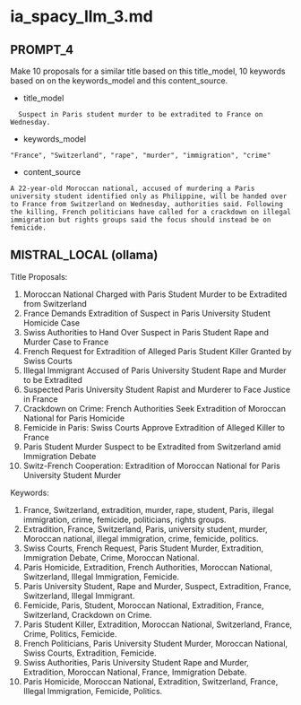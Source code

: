 # ia_spacy_llm_3.md




## PROMPT_4
Make 10 proposals for a similar title based on this title_model, 10 keywords based on on the keywords_model and this content_source.

- title_model
```text
  Suspect in Paris student murder to be extradited to France on Wednesday.
```

- keywords_model
```text
"France", "Switzerland", "rape", "murder", "immigration", "crime"
```


- content_source
```text
A 22-year-old Moroccan national, accused of murdering a Paris university student identified only as Philippine, will be handed over to France from Switzerland on Wednesday, authorities said. Following the killing, French politicians have called for a crackdown on illegal immigration but rights groups said the focus should instead be on femicide.
```



## MISTRAL_LOCAL (ollama)


Title Proposals:
1. Moroccan National Charged with Paris Student Murder to be Extradited from Switzerland
2. France Demands Extradition of Suspect in Paris University Student Homicide Case
3. Swiss Authorities to Hand Over Suspect in Paris Student Rape and Murder Case to France
4. French Request for Extradition of Alleged Paris Student Killer Granted by Swiss Courts
5. Illegal Immigrant Accused of Paris University Student Rape and Murder to be Extradited
6. Suspected Paris University Student Rapist and Murderer to Face Justice in France
7. Crackdown on Crime: French Authorities Seek Extradition of Moroccan National for Paris Homicide
8. Femicide in Paris: Swiss Courts Approve Extradition of Alleged Killer to France
9. Paris Student Murder Suspect to be Extradited from Switzerland amid Immigration Debate
10. Switz-French Cooperation: Extradition of Moroccan National for Paris University Student Murder

Keywords:
1. France, Switzerland, extradition, murder, rape, student, Paris, illegal immigration, crime, femicide, 
politicians, rights groups.
2. Extradition, France, Switzerland, Paris, university student, murder, Moroccan national, illegal immigration, 
crime, femicide, politics.
3. Swiss Courts, French Request, Paris Student Murder, Extradition, Immigration Debate, Crime, Moroccan National.
4. Paris Homicide, Extradition, French Authorities, Moroccan National, Switzerland, Illegal Immigration, Femicide.
5. Paris University Student, Rape and Murder, Suspect, Extradition, France, Switzerland, Illegal Immigrant.
6. Femicide, Paris, Student, Moroccan National, Extradition, France, Switzerland, Crackdown on Crime.
7. Paris Student Killer, Extradition, Moroccan National, Switzerland, France, Crime, Politics, Femicide.
8. French Politicians, Paris University Student Murder, Moroccan National, Swiss Courts, Extradition, Femicide.
9. Swiss Authorities, Paris University Student Rape and Murder, Extradition, Moroccan National, France, Immigration 
Debate.
10. Paris Homicide, Moroccan National, Extradition, Switzerland, France, Illegal Immigration, Femicide, Politics.




